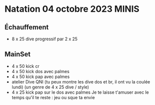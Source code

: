# Natation 04 octobre 2023 MINIS
## Échauffement
* 8 x 25 dive progressif par 2 x 25 
## MainSet
* 4 x 50 kick cr 
* 4 x 50 kick dos avec palmes 
* 4 x 50 kick pap avec palmes
* atelier Dive QNI (tu peux montre les dive dos et br, il ont vu la coulée lundi) (un genre de 4 x 25 dive / style)
* 4 x 25 kick pap sur le dos avec palmes
Je te laisse t'amuser avec le temps qu'il te reste : jeu ou sque ta envie